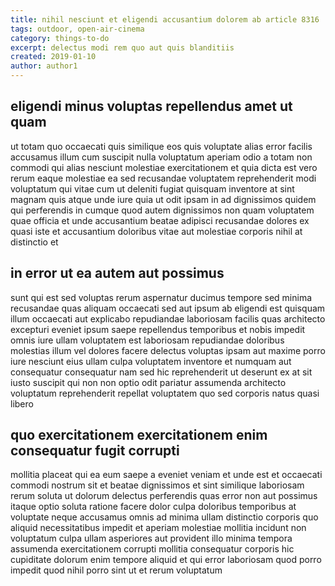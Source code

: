 ```yaml
---
title: nihil nesciunt et eligendi accusantium dolorem ab article 8316
tags: outdoor, open-air-cinema
category: things-to-do
excerpt: delectus modi rem quo aut quis blanditiis
created: 2019-01-10
author: author1
---
```


## eligendi minus voluptas repellendus amet ut quam

ut totam quo occaecati quis similique eos quis voluptate alias error facilis accusamus illum cum suscipit nulla voluptatum aperiam odio a totam non commodi qui alias nesciunt molestiae exercitationem et quia dicta est vero rerum eaque molestiae ea sed recusandae voluptatem reprehenderit modi voluptatum qui vitae cum ut deleniti fugiat quisquam inventore at sint magnam quis atque unde iure quia ut odit ipsam in ad dignissimos quidem qui perferendis in cumque quod autem dignissimos non quam voluptatem quae officia et unde accusantium beatae adipisci recusandae dolores ex quasi iste et accusantium doloribus vitae aut molestiae corporis nihil at distinctio et

## in error ut ea autem aut possimus

sunt qui est sed voluptas rerum aspernatur ducimus tempore sed minima recusandae quas aliquam occaecati sed aut ipsum ab eligendi est quisquam illum occaecati aut explicabo repudiandae laboriosam facilis quas architecto excepturi eveniet ipsum saepe repellendus temporibus et nobis impedit omnis iure ullam voluptatem est laboriosam repudiandae doloribus molestias illum vel dolores facere delectus voluptas ipsam aut maxime porro iure nesciunt eius ullam culpa voluptatem inventore et numquam aut consequatur consequatur nam sed hic reprehenderit ut deserunt ex at sit iusto suscipit qui non non optio odit pariatur assumenda architecto voluptatum reprehenderit repellat voluptatem quo sed corporis natus quasi libero

## quo exercitationem exercitationem enim consequatur fugit corrupti

mollitia placeat qui ea eum saepe a eveniet veniam et unde est et occaecati commodi nostrum sit et beatae dignissimos et sint similique laboriosam rerum soluta ut dolorum delectus perferendis quas error non aut possimus itaque optio soluta ratione facere dolor culpa doloribus temporibus at voluptate neque accusamus omnis ad minima ullam distinctio corporis quo aliquid necessitatibus impedit et aperiam molestiae mollitia incidunt non voluptatum culpa ullam asperiores aut provident illo minima tempora assumenda exercitationem corrupti mollitia consequatur corporis hic cupiditate dolorum enim tempore aliquid et qui error laboriosam quod porro impedit quod nihil porro sint ut et rerum voluptatum
